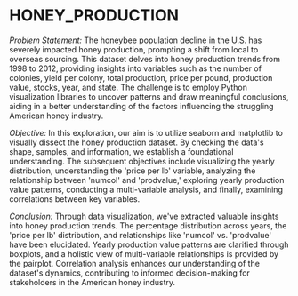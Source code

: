 # HONEY_PRODUCTION

*Problem Statement:*
The honeybee population decline in the U.S. has severely impacted honey production, prompting a shift from local to overseas sourcing. This dataset delves into honey production trends from 1998 to 2012, providing insights into variables such as the number of colonies, yield per colony, total production, price per pound, production value, stocks, year, and state. The challenge is to employ Python visualization libraries to uncover patterns and draw meaningful conclusions, aiding in a better understanding of the factors influencing the struggling American honey industry.

*Objective:*
In this exploration, our aim is to utilize seaborn and matplotlib to visually dissect the honey production dataset. By checking the data's shape, samples, and information, we establish a foundational understanding. The subsequent objectives include visualizing the yearly distribution, understanding the 'price per lb' variable, analyzing the relationship between 'numcol' and 'prodvalue,' exploring yearly production value patterns, conducting a multi-variable analysis, and finally, examining correlations between key variables.

*Conclusion:*
Through data visualization, we've extracted valuable insights into honey production trends. The percentage distribution across years, the 'price per lb' distribution, and relationships like 'numcol' vs. 'prodvalue' have been elucidated. Yearly production value patterns are clarified through boxplots, and a holistic view of multi-variable relationships is provided by the pairplot. Correlation analysis enhances our understanding of the dataset's dynamics, contributing to informed decision-making for stakeholders in the American honey industry.

